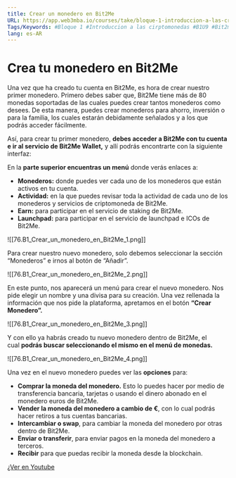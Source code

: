 ```yaml
---
title: Crear un monedero en Bit2Me
URL: https://app.web3mba.io/courses/take/bloque-1-introduccion-a-las-criptomonedas/texts/36123206-u9-2-crear-un-monedero-en-bit2me
Tags/Keywords: #Bloque 1 #Introduccion a las cirptomonedas #B1U9 #Bit2me #monedero Bit2Me
lang: es-AR
---
```

# Crea tu monedero en Bit2Me
Una vez que ha creado tu cuenta en Bit2Me, es hora de crear nuestro primer monedero. Primero debes saber que, Bit2Me tiene más de 80 monedas soportadas de las cuales puedes crear tantos monederos como desees. De esta manera, puedes crear monederos para ahorro, inversión o para la familia, los cuales estarán debidamente señalados y a los que podrás acceder fácilmente.

Así, para crear tu primer monedero, **debes acceder a Bit2Me con tu cuenta e ir al servicio de Bit2Me Wallet,** y allí podrás encontrarte con la siguiente interfaz:

En la **parte superior encuentras un menú** donde verás enlaces a:
- **Monederos:** donde puedes ver cada uno de los monederos que están activos en tu cuenta.
- **Actividad:** en la que puedes revisar toda la actividad de cada uno de los monederos y servicios de criptomoneda de Bit2Me.
- **Earn:** para participar en el servicio de staking de Bit2Me.
- **Launchpad:** para participar en el servicio de launchpad e ICOs de Bit2Me.

![[76.B1_Crear_un_monedero_en_Bit2Me_1.png]]

Para crear nuestro nuevo monedero, solo debemos seleccionar la sección “Monederos” e irnos al botón de “Añadir”.

![[76.B1_Crear_un_monedero_en_Bit2Me_2.png]]

En este punto, nos aparecerá un menú para crear el nuevo monedero. Nos pide elegir un nombre y una divisa para su creación. Una vez rellenada la información que nos pide la plataforma, apretamos en el botón **“Crear Monedero”.**

![[76.B1_Crear_un_monedero_en_Bit2Me_3.png]]

Y con ello ya habrás creado tu nuevo monedero dentro de Bit2Me, el cual **podrás buscar seleccionando el mismo en el menú de monedas.**

![[76.B1_Crear_un_monedero_en_Bit2Me_4.png]]

Una vez en el nuevo monedero puedes ver las **opciones** para:
- **Comprar la moneda del monedero.** Esto lo puedes hacer por medio de transferencia bancaria, tarjetas o usando el dinero abonado en el monedero euros de Bit2Me.
- **Vender la moneda del monedero a cambio de €**, con lo cual podrás hacer retiros a tus cuentas bancarias.
- **Intercambiar o swap**, para cambiar la moneda del monedero por otras dentro de Bit2Me.
- **Enviar o transferir**, para enviar pagos en la moneda del monedero a terceros.
- **Recibir** para que puedas recibir la moneda desde la blockchain.

[¿Ver en Youtube](https://youtu.be/vfAvJASDcaA?si=xzUEg41B-mKj6q9w)